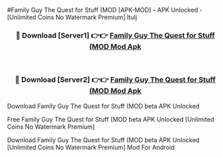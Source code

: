 #Family Guy The Quest for Stuff (MOD [APK-MOD] - APK Unlocked - [Unlimited Coins No Watermark Premium] ltulj



<div align="center">

<h3>🔴 Download [Server1] 👉👉 <a href="https://momento.my/?title=Family_Guy_The_Quest_for_Stuff_(MOD">Family Guy The Quest for Stuff (MOD Mod Apk</a></h3><br>

<h3>🔴 Download [Server2] 👉👉 <a href="https://momento.my/?title=Family_Guy_The_Quest_for_Stuff_(MOD">Family Guy The Quest for Stuff (MOD Mod Apk</a></h3>
</div>



Download Family Guy The Quest for Stuff (MOD beta APK Unlocked

Free Family Guy The Quest for Stuff (MOD beta APK Unlocked [Unlimited Coins No Watermark Premium]

Download Family Guy The Quest for Stuff (MOD beta APK Unlocked [Unlimited Coins No Watermark Premium] Mod For Android
